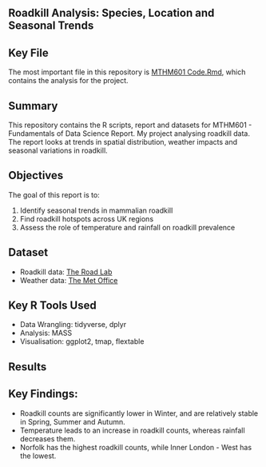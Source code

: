 ## Roadkill Analysis: Species, Location and Seasonal Trends

## Key File
The most important file in this repository is [MTHM601 Code.Rmd](MTHM601_Code.Rmd), which contains the analysis for the project.

## Summary
This repository contains the R scripts, report and datasets for MTHM601 - Fundamentals of Data Science Report. My project analysing roadkill data. The report looks at trends in spatial distribution, weather impacts and seasonal variations in roadkill. 

## Objectives
The goal of this report is to:
1. Identify seasonal trends in mammalian roadkill
2. Find roadkill hotspots across UK regions
3. Assess the role of temperature and rainfall on roadkill prevalence

## Dataset
- Roadkill data: [The Road Lab](https://www.theroadlab.co.uk/)
- Weather data: [The Met Office](https://www.metoffice.gov.uk/research/climate/maps-and-data/uk-and-regional-series)


## Key R Tools Used
- Data Wrangling: tidyverse, dplyr
- Analysis: MASS
- Visualisation: ggplot2, tmap,  flextable


## Results
## Key Findings:
- Roadkill counts are significantly lower in Winter, and are relatively stable in Spring, Summer and Autumn.
- Temperature leads to an increase in roadkill counts, whereas rainfall decreases them.
- Norfolk has the highest roadkill counts, while Inner London - West has the lowest.
